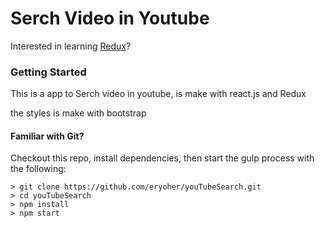 # Serch Video in Youtube

Interested in learning [Redux](https://www.udemy.com/react-redux/)?

### Getting Started

This is a app to Serch video in youtube, is make with react.js and Redux

the styles is make with bootstrap


#### Familiar with Git?
Checkout this repo, install dependencies, then start the gulp process with the following:

```
> git clone https://github.com/eryoher/youTubeSearch.git
> cd youTubeSearch
> npm install
> npm start
```
